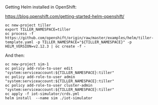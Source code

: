 Getting Helm installed in OpenShift:

https://blog.openshift.com/getting-started-helm-openshift/

    oc new-project tiller
    export TILLER_NAMESPACE=tiller
    oc process -f https://github.com/openshift/origin/raw/master/examples/helm/tiller-template.yaml -p TILLER_NAMESPACE="${TILLER_NAMESPACE}" -p HELM_VERSION=v2.12.3 | oc create -f -

And then:

    oc new-project sim-1
    oc policy add-role-to-user edit "system:serviceaccount:${TILLER_NAMESPACE}:tiller"
    oc policy add-role-to-user admin "system:serviceaccount:${TILLER_NAMESPACE}:tiller"
    oc policy add-role-to-user cluster-admin "system:serviceaccount:${TILLER_NAMESPACE}:tiller"
    oc apply -f iot-simulator/crds.yml
    helm install  --name sim ./iot-simulator
